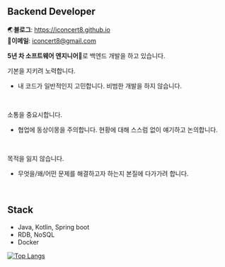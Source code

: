 ## Backend Developer
🌏**블로그**: https://iconcert8.github.io  
📧**이메일**: iconcert8@gmail.com

**5년 차 소프트웨어 엔지니어**👷로 백엔드 개발을 하고 있습니다.

기본을 지키려 노력합니다.
- 내 코드가 일반적인지 고민합니다. 비범한 개발을 하지 않습니다.  
<br />

소통을 중요시합니다.
- 협업에 동상이몽을 주의합니다. 현황에 대해 스스럼 없이 얘기하고 논의합니다.  
<br />

목적을 잃지 않습니다.
- 무엇을/왜/어떤 문제를 해결하고자 하는지 본질에 다가가려 합니다.  
<br />

## Stack
- Java, Kotlin, Spring boot
- RDB, NoSQL
- Docker
  
[![Top Langs](https://github-readme-stats.vercel.app/api/top-langs/?username=iconcert8&layout=compact)](https://github.com/anuraghazra/github-readme-stats)


<!--
**iconcert8/iconcert8** is a ✨ _special_ ✨ repository because its `README.md` (this file) appears on your GitHub profile.

Here are some ideas to get you started:

- 🔭 I’m currently working on ...
- 🌱 I’m currently learning ...
- 👯 I’m looking to collaborate on ...
- 🤔 I’m looking for help with ...
- 💬 Ask me about ...
- 📫 How to reach me: ...
- 😄 Pronouns: ...
- ⚡ Fun fact: ...
-->
